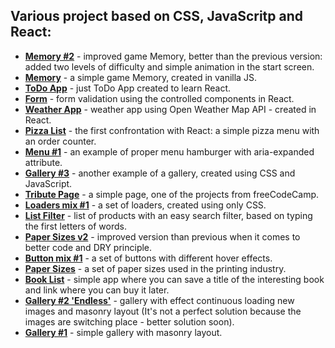 ## Various project based on CSS, JavaScritp and React:

- [**Memory #2**](https://wojciechduma.github.io/Projects/projects/Memory_2/index.html) - improved game Memory, better than the previous version: added two levels of difficulty and simple animation in the start screen.
- [**Memory**](https://wojciechduma.github.io/Projects/projects/Memory/index.html) - a simple game Memory, created in vanilla JS.
- [**ToDo App**](https://wojciechduma.github.io/Projects/projects/ToDoApp/preview/index.html) - just ToDo App created to learn React.
- [**Form**](https://wojciechduma.github.io/Projects/projects/Form/preview/index.html) - form validation using the controlled components in React.
- [**Weather App**](https://wojciechduma.github.io/Projects/projects/Weather/preview/index.html) - weather app using Open Weather Map API - created in React.
- [**Pizza List**](https://wojciechduma.github.io/Projects/projects/PizzaList/index.html) - the first confrontation with React: a simple pizza menu with an order counter.
- [**Menu #1**](https://wojciechduma.github.io/Projects/projects/Menu_1/menu_1.html) - an example of proper menu hamburger with aria-expanded attribute.
- [**Gallery #3**](https://wojciechduma.github.io/Projects/projects/Gallery_2/gallery_2.html) - another example of a gallery, created using CSS and JavaScript.
- [**Tribute Page**](https://wojciechduma.github.io/Projects/projects/TributePage/index.html) - a simple page, one of the projects from freeCodeCamp.
- [**Loaders mix #1**](https://wojciechduma.github.io/Projects/projects/Loaders_1/loaders.html) - a set of loaders, created using only CSS.
- [**List Filter**](https://wojciechduma.github.io/Projects/projects/List-filter/filter.html) - list of products with an easy search filter, based on typing the first letters of words.
- [**Paper Sizes v2**](https://wojciechduma.github.io/Projects/projects/Paper-Sizes-v2/paperV2.html) - improved version than previous when it comes to better code and DRY principle.
- [**Button mix #1**](https://wojciechduma.github.io/Projects/projects/Button_1/button_1.html) - a set of buttons with different hover effects.
- [**Paper Sizes**](https://wojciechduma.github.io/Projects/projects/Paper-Sizes/paper.html) - a set of paper sizes used in the printing industry.
- [**Book List**](https://wojciechduma.github.io/Projects/projects/Book-List/bookList.html) - simple app where you can save a title of the interesting book and link where you can buy it later.
- [**Gallery #2 'Endless'**](https://wojciechduma.github.io/Projects/projects/Gallery_endless/endless.html) - gallery with effect continuous loading new images and masonry layout (It's not a perfect solution because the images are switching place - better solution soon).
- [**Gallery #1**](https://wojciechduma.github.io/Projects/projects/Gallery_1/gallery_1.html) - simple gallery with masonry layout.
